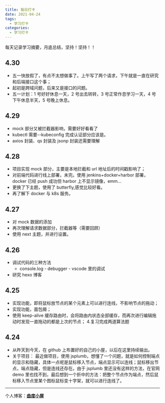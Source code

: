 ```yaml
---
title: 每日打卡
date: 2021-04-24
tags:
  - 学习打卡
categories:
  - 学习打卡
---
```


每天记录学习摘要，月底总结，坚持！坚持！！

## 4.30

- 五一快放假了，有点不太想做事了。上午写了两个请求，下午就是一直在研究和后端接口这个事；
- 起初是跨域问题，后来又是接口的问题。
- 五一计划：1 号好好休息一天，2 号出去转转，3 号正常作息学习一天，4 号下午休息半天，5 号晚上休息。
  
## 4.29

- mock 部分又被拦截器影响，需要好好看看了
- kubectl 需要--kubeconfig 完成认证部分应该是。
- axios 封装、qs 封装及 jsonp 封装还需要理解

## 4.28

- 项目实现 mock 部分，主要是本地拦截和 url 地址后的时间戳影响了；
- 对前端代码进行线上部署，未完。使用 jenkins+docker+harbor 部署，docker 已经 push 成功但 harbor 上不显示镜像，emm...
- 更换了下主题，使用了 butterfly,感觉比较好看。
- 再了解下 docker 与 k8s 服务。

## 4.27

- 对 mock 数据的添加
- 再次理解请求数据部分，拦截器等（需要回顾）
- 使用 next 主题，并进行设置。

## 4.26

- 调试代码的三种方法
  - console.log - debugger - vscode 里的调试
- 研究 hexo 博客

## 4.25

- 实现功能，即将鼠标放节点的某个元素上可以进行连线，不影响节点的拖动；
- 实现功能，面包屑；
- 使用 keep-alive 缓存路由时，会将路由内状态全部缓存，而再次进行编辑拖动时发现一直拖动的都是上次的节点； 4.复习完成两道算法题

## 4.24

- 从昨天到今天，在 github 上布置好的自己的小屋，以后在这里持续输出。
- 关于项目：
  最近做项目，使用 jsplumb，想懂了一个问题，就是如何控制端点的显示和隐藏，具体一点呢是鼠标移入节点，端点显示可以连线；鼠标移出节点，端点隐藏，但是连线还存在。由于 jsplumb 里还没有这样的方法，在官网 demo 里也找不到，最后想到一个折中的方法：把整个节点作为端点，然后鼠标移入节点里某个图标鼠标变十字架，就可以进行连线了。

---

个人博客：[**曲度小屋**](http://maya1900.github.io)
